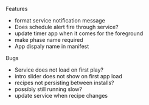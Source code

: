 Features
* format service notification message 
* Does schedule alert fire through service?
* update timer app when it comes for the foreground
* make phase name required
* App dispaly name in manifest


Bugs
* Service does not load on first play?
* intro slider does not show on first app load
* recipes not persisting between installs?
* possibly still running slow?
* update service when recipe changes